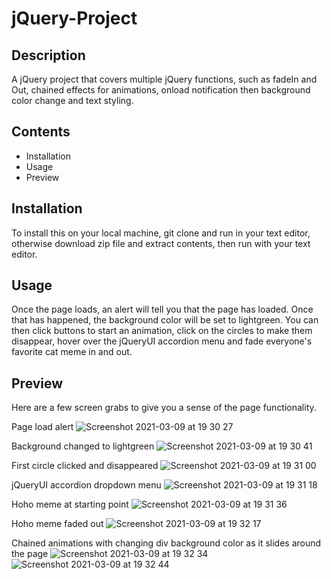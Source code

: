 # jQuery-Project

## Description
A jQuery project that covers multiple jQuery functions, such as fadeIn and Out, chained effects for animations, onload notification then background color change and text styling.

## Contents

* Installation
* Usage
* Preview

## Installation

To install this on your local machine, git clone and run in your text editor, otherwise download zip file and extract contents, then run with your text editor.

## Usage

Once the page loads, an alert will tell you that the page has loaded. Once that has happened, the background color will be set to lightgreen. You can then click buttons to start an animation, click on the circles to make them disappear, hover over the jQueryUI accordion menu and fade everyone's favorite cat meme in and out.

## Preview

Here are a few screen grabs to give you a sense of the page functionality.

Page load alert
![Screenshot 2021-03-09 at 19 30 27](https://user-images.githubusercontent.com/60799980/110528209-cc7a6d00-810f-11eb-8d28-4a9009ea5cfa.png)

Background changed to lightgreen
![Screenshot 2021-03-09 at 19 30 41](https://user-images.githubusercontent.com/60799980/110528270-e1570080-810f-11eb-8bc8-bdd3483ace6d.png)

First circle clicked and disappeared
![Screenshot 2021-03-09 at 19 31 00](https://user-images.githubusercontent.com/60799980/110528450-14998f80-8110-11eb-8982-f6c7ed42485d.png)

jQueryUI accordion dropdown menu
![Screenshot 2021-03-09 at 19 31 18](https://user-images.githubusercontent.com/60799980/110528571-3266f480-8110-11eb-8ebb-6ac273e9429c.png)

Hoho meme at starting point
![Screenshot 2021-03-09 at 19 31 36](https://user-images.githubusercontent.com/60799980/110528632-43176a80-8110-11eb-944c-0199d0978bed.png)

Hoho meme faded out
![Screenshot 2021-03-09 at 19 32 17](https://user-images.githubusercontent.com/60799980/110528662-4dd1ff80-8110-11eb-9cfd-5560b27f08ed.png)

Chained animations with changing div background color as it slides around the page
![Screenshot 2021-03-09 at 19 32 34](https://user-images.githubusercontent.com/60799980/110528781-6e01be80-8110-11eb-8e2c-ef178d26ae46.png)
![Screenshot 2021-03-09 at 19 32 44](https://user-images.githubusercontent.com/60799980/110528796-70fcaf00-8110-11eb-978d-cef7350e910a.png)

